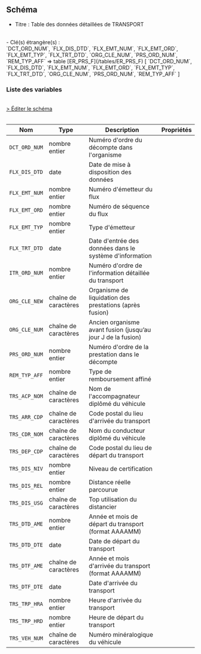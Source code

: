 ## Schéma

- Titre : Table des données détaillées de TRANSPORT
<br />
- Clé(s) étrangère(s) : <br />
`DCT_ORD_NUM`, `FLX_DIS_DTD`, `FLX_EMT_NUM`, `FLX_EMT_ORD`, `FLX_EMT_TYP`, `FLX_TRT_DTD`, `ORG_CLE_NUM`, `PRS_ORD_NUM`, `REM_TYP_AFF` => table [ER_PRS_F](/tables/ER_PRS_F) [ `DCT_ORD_NUM`, `FLX_DIS_DTD`, `FLX_EMT_NUM`, `FLX_EMT_ORD`, `FLX_EMT_TYP`, `FLX_TRT_DTD`, `ORG_CLE_NUM`, `PRS_ORD_NUM`, `REM_TYP_AFF` ]<br />

### Liste des variables
<br />
<div>
    <a href="https://gitlab.com/healthdatahub/schema-snds/edit/master/schemas/DCIR/ER_TRS_F.json"  
    arget="_blank" rel="noopener noreferrer">> Éditer le schéma</a>
    <OutboundLink />
</div>
<br />

Nom|Type|Description|Propriétés
-|-|-|-
`DCT_ORD_NUM`|nombre entier|Numéro d&#x27;ordre du décompte dans l&#x27;organisme||
`FLX_DIS_DTD`|date|Date de mise à disposition des données||
`FLX_EMT_NUM`|nombre entier|Numéro d&#x27;émetteur du flux||
`FLX_EMT_ORD`|nombre entier|Numéro de séquence du flux||
`FLX_EMT_TYP`|nombre entier|Type d&#x27;émetteur||
`FLX_TRT_DTD`|date|Date d&#x27;entrée des données dans le système d&#x27;information||
`ITR_ORD_NUM`|nombre entier|Numéro d&#x27;ordre de l&#x27;information détaillée du transport||
`ORG_CLE_NEW`|chaîne de caractères|Organisme de liquidation des prestations (après fusion)||
`ORG_CLE_NUM`|chaîne de caractères|Ancien organisme avant fusion (jusqu’au jour J de la fusion)||
`PRS_ORD_NUM`|nombre entier|Numéro d&#x27;ordre de la prestation dans le décompte||
`REM_TYP_AFF`|nombre entier|Type de remboursement affiné||
`TRS_ACP_NOM`|chaîne de caractères|Nom de l&#x27;accompagnateur diplômé du véhicule||
`TRS_ARR_CDP`|chaîne de caractères|Code postal du lieu d&#x27;arrivée du transport||
`TRS_CDR_NOM`|chaîne de caractères|Nom du conducteur diplômé du véhicule||
`TRS_DEP_CDP`|chaîne de caractères|Code postal du lieu de départ du transport||
`TRS_DIS_NIV`|nombre entier|Niveau de certification||
`TRS_DIS_REL`|nombre entier|Distance réelle parcourue||
`TRS_DIS_USG`|chaîne de caractères|Top utilisation du distancier||
`TRS_DTD_AME`|nombre entier|Année et mois de départ du transport (format AAAAMM)||
`TRS_DTD_DTE`|date|Date de départ du transport||
`TRS_DTF_AME`|chaîne de caractères|Année et mois d&#x27;arrivée du transport (format AAAAMM)||
`TRS_DTF_DTE`|date|Date d&#x27;arrivée du transport||
`TRS_TRP_HRA`|nombre entier|Heure d&#x27;arrivée du transport||
`TRS_TRP_HRD`|nombre entier|Heure de départ du transport||
`TRS_VEH_NUM`|chaîne de caractères|Numéro minéralogique du véhicule||

